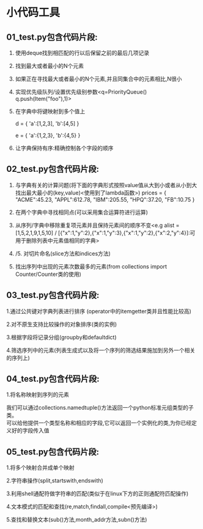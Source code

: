 小代码工具
===========

01_test.py包含代码片段:
-----------

1. 使用deque找到相匹配的行以后保留之前的最后几项记录

2. 找到最大或者最小的N个元素

3. 如果正在寻找最大或者最小的N个元素,并且同集合中的元素相比,N很小

4. 实现优先级队列/设置优先级别参数<q=PriorityQueue() q.push(Item("foo"),1)>

5. 在字典中将键映射到多个值上

     d = {
        'a':[1,2,3],
        'b':[4,5]
        }


     e = {
        'a':{1,2,3},
        'b':{4,5}
        } 

 6. 让字典保持有序:精确控制各个字段的顺序



02_test.py包含代码片段:
-----------

1. 与字典有关的计算问题(将下面的字典形式按照value值从大到小或者从小到大找出最大最小的(key,value)<使用到了lambda函数>)
     prices = {
         "ACME":45.23,
         "APPL":612.78,
         "IBM":205.55,
         "HPQ":37.20,
         "FB":10.75
     }
     
2.  在两个字典中寻找相同点(可以采用集合运算符进行运算)

3.  从序列/字典中移除重复项元素并且保持元素间的顺序不变<e.g alist = [1,5,2,1,9,1,5,10] / [{"x":1,"y":2},{"x":1,"y":3},{"x":1,"y":2},{"x":2,"y":4}]:可用于删除列表中元素值相同的字典>

4. /5. 对切片命名(slice方法和indices方法)

6. 找出序列中出现的元素次数最多的元素(from collections import Counter/Counter类的使用)



03_test.py包含代码片段:
-----------

1.通过公共键对字典列表进行排序 (operator中的itemgetter类并且性能比较高)

2.对不原生支持比较操作的对象排序(类的实例)

3.根据字段将记录分组(groupby和defaultdict)

4.筛选序列中的元素(列表生成式以及将一个序列的筛选结果施加到另外一个相关的序列上)


04_test.py包含代码片段:
-----------

1.将名称映射到序列的元素<from collections import namedtuple>

  我们可以通过collections.namedtuple()方法返回一个python标准元组类型的子类。  
  可以给他提供一个类型名称和相应的字段,它可以返回一个实例化的类,为你已经定义好的字段传入值
  
  
05_test.py包含代码片段:
-----------

1.将多个映射合并成单个映射<from collections import ChainMap>
     
2.字符串操作(split,startswith,endswith)

3.利用shell通配符做字符串的匹配(类似于在linux下方的正则通配符匹配操作)<fnmatch fnmatchcase>
     
4.文本模式的匹配和查找(re,match,findall,compile<预先编译>)

5.查找和替换文本(sub()方法,month_addr方法,subn()方法)
